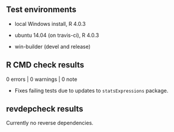 ## Test environments

* local Windows install, R 4.0.3

* ubuntu 14.04 (on travis-ci), R 4.0.3

* win-builder (devel and release)

## R CMD check results

0 errors | 0 warnings | 0 note

  - Fixes failing tests due to updates to `statsExpressions` package.

## revdepcheck results

Currently no reverse dependencies.
